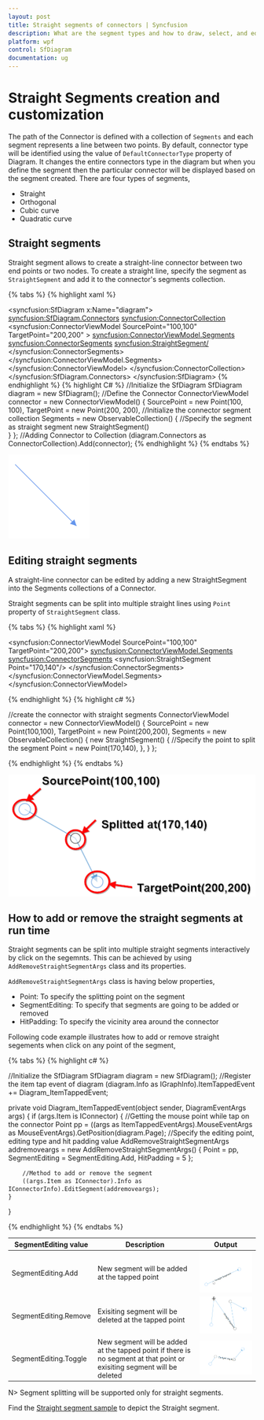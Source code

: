 ```yaml
---
layout: post
title: Straight segments of connectors | Syncfusion
description: What are the segment types and how to draw, select, and edit the straight segments of connectors in the diagram control.
platform: wpf
control: SfDiagram
documentation: ug
---
```


# Straight Segments creation and customization

The path of the Connector is defined with a collection of `Segments` and each segment represents a line between two points. By default, connector type will be identified using the value of `DefaultConnectorType` property of Diagram. It changes the entire connectors type in the diagram but when you define the segment then the particular connector will be displayed based on the segment created. There are four types of segments,

* Straight
* Orthogonal
* Cubic curve
* Quadratic curve

## Straight segments

Straight segment allows to create a straight-line connector between two end points or two nodes. To create a straight line, specify the segment as `StraightSegment` and add it to the connector's segments collection.

{% tabs %}
{% highlight xaml %}

<!--Initialize the Sfdiagram-->
<syncfusion:SfDiagram x:Name="diagram">
    <syncfusion:SfDiagram.Connectors>
        <!--Initialize the Connector Collection-->
        <syncfusion:ConnectorCollection>
            <!--Initialize the Connector-->
            <syncfusion:ConnectorViewModel SourcePoint="100,100" TargetPoint="200,200" >
                <syncfusion:ConnectorViewModel.Segments>
                    <!--Initialize the connector segment collection-->
                    <syncfusion:ConnectorSegments>
                        <!--Specify the segment as straight segment-->
                        <syncfusion:StraightSegment/>
                    </syncfusion:ConnectorSegments>
                </syncfusion:ConnectorViewModel.Segments>
            </syncfusion:ConnectorViewModel>
        </syncfusion:ConnectorCollection>
    </syncfusion:SfDiagram.Connectors>
</syncfusion:SfDiagram>
{% endhighlight %}
{% highlight C# %}
//Initialize the SfDiagram
SfDiagram diagram = new SfDiagram();
//Define the Connector
ConnectorViewModel connector = new ConnectorViewModel()
{
    SourcePoint = new Point(100, 100),
    TargetPoint = new Point(200, 200),
    //Initialize the connector segment collection
    Segments = new ObservableCollection<IConnectorSegment>()
    {
        //Specify the segment as straight segment
        new StraightSegment()      
    }
};
//Adding Connector to Collection
(diagram.Connectors as ConnectorCollection).Add(connector);
{% endhighlight %}
{% endtabs %}

![Straight segment](Connector_images/Connector_img6.png)

## Editing straight segments

A straight-line connector can be edited by adding a new StraightSegment into the Segments collections of a Connector.

Straight segments can be split into multiple straight lines using `Point` property of  `StraightSegment` class.

{% tabs %}
{% highlight xaml %}

<syncfusion:ConnectorViewModel SourcePoint="100,100" TargetPoint="200,200">
    <syncfusion:ConnectorViewModel.Segments>
        <syncfusion:ConnectorSegments>
            <!--Specify the point to split the segment-->
            <syncfusion:StraightSegment Point="170,140"/>
        </syncfusion:ConnectorSegments>
    </syncfusion:ConnectorViewModel.Segments>
</syncfusion:ConnectorViewModel>

{% endhighlight %}
{% highlight c# %}

//create the connector with straight segments
ConnectorViewModel connector = new ConnectorViewModel()
{
    SourcePoint = new Point(100,100),
    TargetPoint = new Point(200,200),
    Segments = new ObservableCollection<IConnectorSegment>()
    {
        new StraightSegment()
        {
            //Specify the point to split the segment
            Point = new Point(170,140),
        },
    }
};

{% endhighlight %}
{% endtabs %}

![Orthogonal segments](Connector_images/StraightSpliting.PNG)

## How to add or remove the straight segments at run time

Straight segments can be split into multiple straight segments interactively by click on the segemnts. This can be achieved by using `AddRemoveStraightSegmentArgs` class and its properties.

`AddRemoveStraightSegmentArgs` class is having below properties,

* Point: To specify the splitting point on the segment
* SegmentEditing: To specify that segments are going to be added or removed
* HitPadding: To specify the vicinity area around the connector

Following code example illustrates how to add or remove straight segements when click on any point of the segment,

{% tabs %}
{% highlight c# %}

//Initialize the SfDiagram
SfDiagram diagram = new SfDiagram();
//Register the item tap event of diagram
(diagram.Info as IGraphInfo).ItemTappedEvent += Diagram_ItemTappedEvent;

private void Diagram_ItemTappedEvent(object sender, DiagramEventArgs args)
{
    if (args.Item is IConnector)
    {
        //Getting the mouse point while tap on the connector
        Point pp = ((args as ItemTappedEventArgs).MouseEventArgs as MouseEventArgs).GetPosition(diagram.Page);
        //Specify the editing point, editing type and hit padding value
        AddRemoveStraightSegmentArgs addremoveargs = new AddRemoveStraightSegmentArgs()
        {
            Point = pp,
            SegmentEditing = SegmentEditing.Add,
            HitPadding = 5
        };

        //Method to add or remove the segment
        ((args.Item as IConnector).Info as IConnectorInfo).EditSegment(addremoveargs);
    }
}

{% endhighlight %}
{% endtabs %}

| SegmentEditing value | Description | Output |
|---|---|---|
| SegmentEditing.Add | New segment will be added at the tapped point |![Pivot connector](Connector_images/SegmentEditingAdd.gif) |
| SegmentEditing.Remove | Exisiting segment will be deleted at the tapped point | ![Pivot connector](Connector_images/SegmentEditingRemove.gif) |
| SegmentEditing.Toggle | New segment will be added at the tapped point if there is no segment at that point or exisiting segment will be deleted | ![Pivot connector](Connector_images/SegmentEditingToggle.gif) |

N> Segment splitting will be supported only for straight segments.

Find the [Straight segment sample](https://github.com/SyncfusionExamples/WPF-Diagram-Examples/tree/master/Samples/Connector/Straight%20Segment) to depict the Straight segment.
